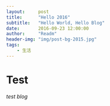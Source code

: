```yaml
---
layout:     post
title:      "Hello 2016"
subtitle:   "Hello World, Hello Blog"
date:       2016-09-23 12:00:00
author:     "Readm"
header-img: "img/post-bg-2015.jpg"
tags:
    - 生活
---
```


# Test

*test blog*
